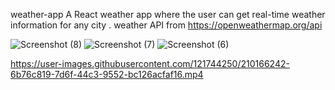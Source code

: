
weather-app
A React weather app where the user can get real-time weather information for any city .
weather API from https://openweathermap.org/api


![Screenshot (8)](https://user-images.githubusercontent.com/121744250/210166238-14cb8c14-b758-4b7f-9f17-73345d0d8d90.png)
![Screenshot (7)](https://user-images.githubusercontent.com/121744250/210166239-f0b161ab-1929-4e71-9c3d-d5d83a21f275.png)
![Screenshot (6)](https://user-images.githubusercontent.com/121744250/210166240-68c1b1ce-69ae-4d64-981e-d1f8cd6b873f.png)


https://user-images.githubusercontent.com/121744250/210166242-6b76c819-7d6f-44c3-9552-bc126acfaf16.mp4

